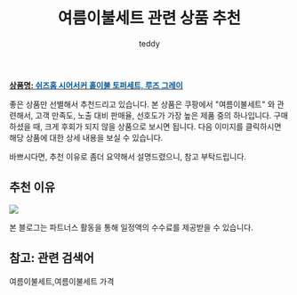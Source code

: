 ﻿---
layout: post
title:  "여름이불세트 관련 상품 추천"
author: teddy
categories: [ 가구/인테리어 ]
tags: [여름이불세트,여름이불세트 가격]
image: https://static.coupangcdn.com/image/product/image/vendoritem/2019/07/12/4621301818/7177dd98-2528-4381-b785-4fd02de4e43e.jpg 
description: "쿠팡에서 여름이불세트 관련 상품으로 가장 고객 선호도가 높은 제품 중 하나입니다."
---

<a href="https://link.coupang.com/re/AFFSDP?lptag=AF8181387&pageKey=208343515&itemId=617971889&vendorItemId=4621301818&traceid=V0-153-1beff419da9f6b89"><b>상품명: <font color='#01579B'>쉬즈홈 시어서커 홑이불 토퍼세트, 루즈 그레이</font></b></a>

좋은 상품만 선별해서 추천드리고 있습니다.
본 상품은 쿠팡에서 "여름이불세트" 와 관련해서, 고객 만족도, 노출 대비 판매율, 선호도가 가장 높은 제품 중의 하나입니다.
구매하셨을 때, 크게 후회가 되지 않을 상품으로 보시면 됩니다. 
다음 이미지를 클릭하시면 해당 상품에 대한 상세 내용을 보실 수 있습니다.

바쁘시다면, 추천 이유로 좀더 요약해서 설명드렸으니, 참고 부탁드립니다.

## 추천 이유 

<a href="https://link.coupang.com/re/AFFSDP?lptag=AF8181387&pageKey=208343515&itemId=617971889&vendorItemId=4621301818&traceid=V0-153-1beff419da9f6b89"><img src="https://thumbnail10.coupangcdn.com/thumbnails/remote/q89/image/retail/images/2019/04/12/10/2/2043751a-0f87-4b16-b2d5-f2330875bffd.jpg"></a> 

본 블로그는 파트너스 활동을 통해 일정액의 수수료를 제공받을 수 있습니다.

## 참고: 관련 검색어    
여름이불세트,여름이불세트 가격